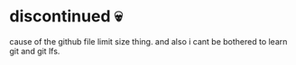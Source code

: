 # discontinued 💀
cause of the github file limit size thing. and also i cant be bothered to learn git and git lfs.
